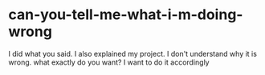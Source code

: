 # can-you-tell-me-what-i-m-doing-wrong
I did what you said. I also explained my project. 
I don't understand why it is wrong. 
what exactly do you want?
I want to do it accordingly
